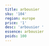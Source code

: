 ```yaml
---
title: arbousier 
sku: '104'
region: europe
price: '1'
desc: 'arbousier '
essence: arbousier 
poids: 100
---
```

